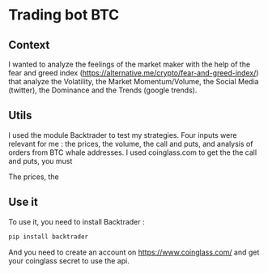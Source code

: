 # Trading bot BTC
## Context
I wanted to analyze the feelings of the market maker with the help of the fear and greed index (https://alternative.me/crypto/fear-and-greed-index/) that analyze the Volatility, the Market Momentum/Volume, the Social Media (twitter), the Dominance and the Trends (google trends).

## Utils
I used the module Backtrader to test my strategies. Four inputs were relevant for me : the prices, the volume, the call and puts, and analysis of orders from BTC whale addresses. I used coinglass.com to get the the call and puts, you must

The prices, the

## Use it
To use it, you need to install Backtrader :
```bash
pip install backtrader
```
And you need to create an account on https://www.coinglass.com/ and get your coinglass secret to use the api. 

